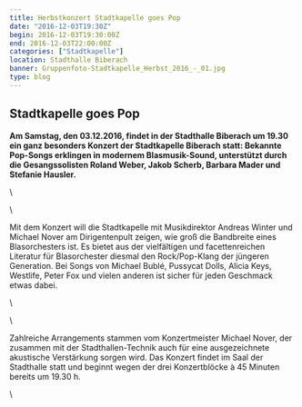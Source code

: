 ```yaml
---
title: Herbstkonzert Stadtkapelle goes Pop
date: "2016-12-03T19:30Z"
begin: 2016-12-03T19:30:00Z
end: 2016-12-03T22:00:00Z
categories: ["Stadtkapelle"]
location: Stadthalle Biberach
banner: Gruppenfoto-Stadtkapelle_Herbst_2016_-_01.jpg
type: blog
---
```

## Stadtkapelle goes Pop

<p><strong>Am Samstag, den 03.12.2016, findet in der Stadthalle Biberach um 19.30 ein ganz besonders Konzert der Stadtkapelle Biberach statt: Bekannte Pop-Songs erklingen in modernem Blasmusik-Sound, unterst&uuml;tzt durch die Gesangssolisten </strong><strong>Roland Weber, Jakob Scherb, Barbara Mader und Stefanie Hausler.</strong></p>
\

\
<p>Mit dem Konzert will die Stadtkapelle mit Musikdirektor Andreas Winter und Michael Nover am Dirigentenpult zeigen, wie gro&szlig; die Bandbreite eines Blasorchesters ist. Es bietet aus der vielf&auml;ltigen und facettenreichen Literatur f&uuml;r Blasorchester diesmal den Rock/Pop-Klang der j&uuml;ngeren Generation. Bei Songs von Michael Bubl&eacute;, Pussycat Dolls, Alicia Keys, Westlife, Peter Fox und vielen anderen ist sicher f&uuml;r jeden Geschmack etwas dabei.</p>
\

\
<p>Zahlreiche Arrangements stammen vom Konzertmeister Michael Nover, der zusammen mit der Stadthallen-Technik auch f&uuml;r eine ausgezeichnete akustische Verst&auml;rkung sorgen wird. Das Konzert findet im Saal der Stadthalle statt und beginnt wegen der drei Konzertbl&ouml;cke &agrave; 45 Minuten bereits um 19.30 h.</p>
\
